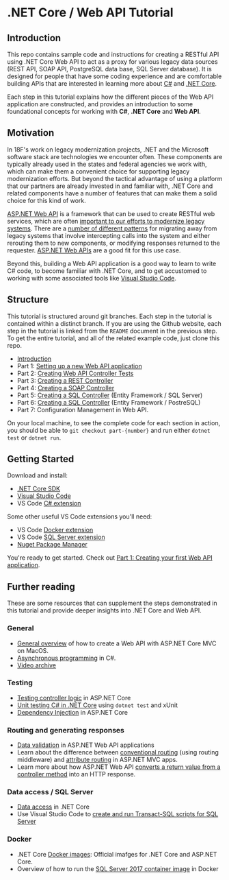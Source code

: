# .NET Core / Web API Tutorial

## Introduction

This repo contains sample code and instructions for creating a RESTful API using .NET Core Web API to act as a proxy for various legacy data sources (REST API, SOAP API, PostgreSQL data base, SQL Server database). It is designed for people that have some coding experience and are comfortable building APIs that are interested in learning more about [C#](https://docs.microsoft.com/en-us/dotnet/csharp/programming-guide/) and [.NET Core](https://docs.microsoft.com/en-us/dotnet/core/).

Each step in this tutorial explains how the different pieces of the Web API application are constructed, and provides an introduction to some foundational concepts for working with **C#**, **.NET Core** and **Web API**.

## Motivation

In 18F's work on legacy modernization projects, .NET and the Microsoft software stack are technologies we encounter often. These components are typically already used in the states and federal agencies we work with, which can make them a convenient choice for supporting legacy modernization efforts. But beyond the tactical advantage of using a platform that our partners are already invested in and familiar with, .NET Core and related components have a number of features that can make them a solid choice for this kind of work. 

[ASP.NET Web API](https://www.asp.net/web-api) is a framework that can be used to create RESTful web services, which are often [important to our efforts to modernize legacy systems](https://18f.gsa.gov/2014/09/08/the-encasement-strategy-on-legacy-systems-and-the/). There are a [number of different patterns](https://martinfowler.com/bliki/StranglerFigApplication.html) for migrating away from legacy systems that involve intercepting calls into the system and either rerouting them to new components, or modifying responses returned to the requester. [ASP.NET Web APIs](https://dotnet.microsoft.com/apps/aspnet/apis) are a good fit for this use case. 

Beyond this, building a Web API application is a good way to learn to write C# code, to become familiar with .NET Core, and to get accustomed to working with some associated tools like [Visual Studio Code](https://code.visualstudio.com/). 

## Structure

This tutorial is structured around git branches. Each step in the tutorial is contained within a distinct branch. If you are using the Github website, each step in the tutorial is linked from the `README` document in the previous step. To get the entire tutorial, and all of the related example code, just clone this repo. 

* [Introduction](../../tree/master)
* Part 1: [Setting up a new Web API application](../../tree/part-1)
* Part 2: [Creating Web API Controller Tests](../../tree/part-2)
* Part 3: [Creating a REST Controller](../../tree/part-3)
* Part 4: [Creating a SOAP Controller](../../tree/part-4)
* Part 5: [Creating a SQL Controller](../../tree/part-5) (Entity Framework / SQL Server)
* Part 6: [Creating a SQL Controller](../../tree/part-6) (Entity Framework / PostreSQL)
* Part 7: Configuration Management in Web API.

On your local machine, to see the complete code for each section in action, you should be able to `git checkout part-{number}` and run either `dotnet test` or `dotnet run`.

## Getting Started

Download and install:

* [.NET Core SDK](https://dotnet.microsoft.com/download)
* [Visual Studio Code](https://code.visualstudio.com/)
* VS Code [C# extension](https://marketplace.visualstudio.com/items?itemName=ms-vscode.csharp)

Some other useful VS Code extensions you'll need:

* VS Code [Docker extension](https://marketplace.visualstudio.com/items?itemName=ms-azuretools.vscode-docker)
* VS Code [SQL Server extension](https://marketplace.visualstudio.com/items?itemName=ms-mssql.mssql)
* [Nuget Package Manager](https://marketplace.visualstudio.com/items?itemName=jmrog.vscode-nuget-package-manager)

You're ready to get started. Check out [Part 1: Creating your first Web API application](../../tree/part-1).

## Further reading

These are some resources that can supplement the steps demonstrated in this tutorial and provide deeper insights into .NET Core and Web API.

### General
* [General overview](https://docs.microsoft.com/en-us/visualstudio/mac/asp-net-core?view=vsmac-2019) of how to create a Web API with ASP.NET Core MVC on MacOS.
* [Asynchronous programming](https://docs.microsoft.com/en-us/dotnet/csharp/async) in C#.
* [Video archive](https://dotnet.microsoft.com/learn/videos) 

### Testing
* [Testing controller logic](https://docs.microsoft.com/en-us/aspnet/core/mvc/controllers/testing) in ASP.NET Core
* [Unit testing C# in .NET Core](https://docs.microsoft.com/en-us/dotnet/core/testing/unit-testing-with-dotnet-test) using `dotnet test` and xUnit 
* [Dependency Injection](https://docs.microsoft.com/en-us/aspnet/core/fundamentals/dependency-injection) in ASP.NET Core

### Routing and generating responses
* [Data validation](https://docs.microsoft.com/en-us/aspnet/web-api/overview/formats-and-model-binding/model-validation-in-aspnet-web-api) in ASP.NET Web API applications
* Learn about the difference between [conventional routing](https://docs.microsoft.com/en-us/aspnet/core/mvc/controllers/routing) (using routing middleware) and [attribute routing](https://docs.microsoft.com/en-us/aspnet/core/mvc/controllers/routing#routing-mixed-ref-label) in ASP.NET MVC apps.
* Learn more about how ASP.NET Web API [converts a return value from a controller method](https://docs.microsoft.com/en-us/aspnet/web-api/overview/getting-started-with-aspnet-web-api/action-results) into an HTTP response.

### Data access / SQL Server
* [Data access](https://blogs.msdn.microsoft.com/dotnet/2016/11/09/net-core-data-access/) in .NET Core
* Use Visual Studio Code to [create and run Transact-SQL scripts for SQL Server](https://docs.microsoft.com/en-us/sql/linux/sql-server-linux-develop-use-vscode)

### Docker
* .NET Core [Docker images](https://hub.docker.com/_/microsoft-dotnet-core): Official imafges for .NET Core and ASP.NET Core.
* Overview of how to run the [SQL Server 2017 container image](https://docs.microsoft.com/en-us/sql/linux/quickstart-install-connect-docker) in Docker
